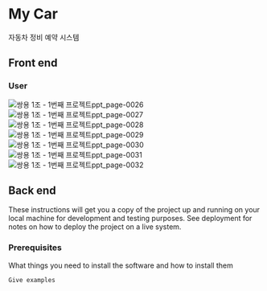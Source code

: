 # My Car

자동차 정비 예약 시스템

## Front end

### User

![쌍용 1조 - 1번째 프로젝트ppt_page-0026](https://github.com/Gh-js/2nd_prj/assets/142857148/9784da51-14c6-4722-8b18-736868024c5c)
![쌍용 1조 - 1번째 프로젝트ppt_page-0027](https://github.com/Gh-js/2nd_prj/assets/142857148/a48c7167-41ac-48fd-a8a8-6d82765949d9)
![쌍용 1조 - 1번째 프로젝트ppt_page-0028](https://github.com/Gh-js/2nd_prj/assets/142857148/de750cf6-edba-4c45-a6c6-54986412e7ae)
![쌍용 1조 - 1번째 프로젝트ppt_page-0029](https://github.com/Gh-js/2nd_prj/assets/142857148/908d6d75-65eb-4446-95ed-185e96f498c1)
![쌍용 1조 - 1번째 프로젝트ppt_page-0030](https://github.com/Gh-js/2nd_prj/assets/142857148/8c79690a-2be5-4157-a56f-32b1153bd194)
![쌍용 1조 - 1번째 프로젝트ppt_page-0031](https://github.com/Gh-js/2nd_prj/assets/142857148/59703b87-9f4e-41e1-8121-da9e830aaf56)
![쌍용 1조 - 1번째 프로젝트ppt_page-0032](https://github.com/Gh-js/2nd_prj/assets/142857148/fbfddcbc-bb69-48c7-aedc-34abbcfaab81)

## Back end

These instructions will get you a copy of the project up and running on your local machine for development and testing purposes. See deployment for notes on how to deploy the project on a live system.

### Prerequisites

What things you need to install the software and how to install them

```
Give examples
```
